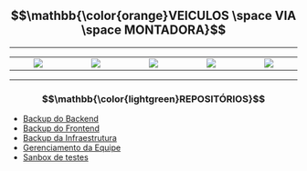 ## $$\mathbb{\color{orange}VEICULOS \space VIA \space MONTADORA}$$

---

<table align="center">
  <tr>
    <td align="center" width="400"><img src="https://github.com/VeiculosMontadora/.github/assets/18719295/643d645a-449c-4f44-82eb-a162daddb0c2"></td>
    <td align="center" width="400"><img src="https://github.com/VeiculosMontadora/.github/assets/18719295/7bc43207-5303-4ff1-8fa8-a7131cb44a7f"></td>
    <td align="center" width="400"><img src="https://github.com/VeiculosMontadora/.github/assets/18719295/3eb4fa0c-81d7-43db-a45e-d029cb1f0feb"></td>
    <td align="center" width="400"><img src="https://github.com/VeiculosMontadora/.github/assets/18719295/b6965c1b-fae4-47fa-a563-088ce1f565f9"></td>
    <td align="center" width="400"><img src="https://github.com/VeiculosMontadora/.github/assets/18719295/4e494855-d536-4a79-900a-632ccd935cef"></td>
  </tr>
</table>

---

### $$\mathbb{\color{lightgreen}REPOSITÓRIOS}$$

- [Backup do Backend](https://github.com/VeiculosMontadora/Backup_Backend)
- [Backup do Frontend](https://github.com/VeiculosMontadora/Backup_Frontend)
- [Backup da Infraestrutura](https://github.com/VeiculosMontadora/Backup_Infra)
- [Gerenciamento da Equipe](https://github.com/VeiculosMontadora/Management)
- [Sanbox de testes]()
